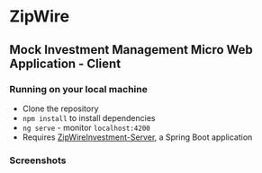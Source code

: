 # ZipWire
## Mock Investment Management Micro Web Application - Client

### Running on your local machine
* Clone the repository
* `npm install` to install dependencies
* `ng serve` - monitor `localhost:4200`
* Requires [ZipWireInvestment-Server](https://github.com/deltaGPhys/ZipWireInvestment-Server), a Spring Boot application

### Screenshots
